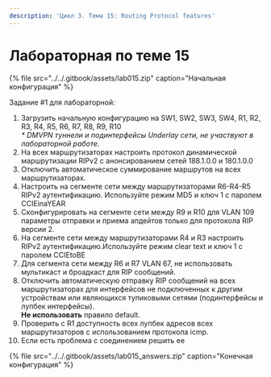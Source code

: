 ```yaml
---
description: 'Цикл 3. Тема 15: Routing Protocol features'
---
```


# Лабораторная по теме 15

{% file src="../../.gitbook/assets/lab015.zip" caption="Начальная конфигурация" %}

Задание \#1 для лабораторной:  
1. Загрузить начальную конфигурацию на SW1, SW2, SW3, SW4, R1, R2, R3, R4, R5, R6, R7, R8, R9, R10  
_\* DMVPN туннели и подинтерфейсы Underlay сети, не участвуют в лабораторной работе._  
2. На всех маршрутизаторах настроить протокол динамической маршрутизации RIPv2 с анонсированием сетей 188.1.0.0 и 180.1.0.0  
3. Отключить автоматическое суммирование маршрутов на всех маршрутизаторах.  
4. Настроить на сегменте сети между маршрутизаторами R6-R4-R5 RIPv2 аутентификацию. Используйте режим MD5 и ключ 1 с паролем CCIEinaYEAR  
5. Сконфигурировать на сегменте сети между R9 и R10 для VLAN 109 параметры отправки и приема апдейтов только для протокола RIP версии 2.  
6. На сегменте сети между маршрутизаторами R4 и R3 настроить RIPv2 аутентификацию.Используйте режим clear text и ключ 1 с паролем CCIEtoBE  
7. Для сегмента сети между R6 и R7 VLAN 67, не использовать мультикаст и броадкаст для RIP сообщений.  
8. Отключить автоматическую отправку RIP сообщений на всех маршрутизаторах для интерфейсов не подключенных к другим устройствам или являющихся тупиковыми сетями \(подинтерфейсы и лупбек интерфейсы\).  
**Не использовать** правило default.  
9. Проверить с R1 доступность всех лупбек адресов всех маршрутизаторов с использованием протокола icmp.  
10. Если есть проблема с соединением решить ее

{% file src="../../.gitbook/assets/lab015\_answers.zip" caption="Конечная конфигурация" %}

